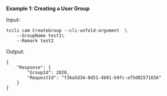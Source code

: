 **Example 1: Creating a User Group**



Input: 

```
tccli cam CreateGroup --cli-unfold-argument  \
    --GroupName test1\
    --Remark test2
```

Output: 
```
{
    "Response": {
        "GroupId": 2020,
        "RequestId": "f36a5d34-0d51-4b91-b9fc-af5d02571656"
    }
}
```

